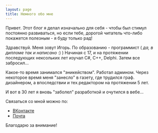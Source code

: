```yaml
---
layout: page
title: Немного обо мне
---
```


<p>
  Привет. Этот блог я делал изначально для себя - чтобы был стимул постоянно развиваться, но если тебе, дорогой читатель что-либо покажется полезным - я буду только рад!
</p>

Здравствуй. Меня зовут Игорь. По образованию - программист ( <em>да, в дипломе так и написано</em> :) ) 
Начиная с 17, и на протяжении последующих нексольких лет изучал С#, C++, Delphi. Затем все забросил... 

Какое-то время занимался "эникейством". Работал админом. Через некоторое время меня "занесло" в газету, где трудился граф. дизайнером, а впоследствии и тех.редактором на протяжении 5 лет. 

И вот в 30 лет я вновь "заболел" разработкой и очутился в вебе...


Связаться со мной можно по:

* [ВКонтакте](https://vk.com/id179152023)
* [Почта](m1sterfinch@yandex.ru)


Благодарю за внимание!

